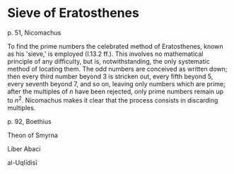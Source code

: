 # Sieve of Eratosthenes

p. 51, Nicomachus

To find the prime numbers the celebrated method of Eratosthenes,
known as his 'sieve,' is employed (I.13.2 ff.). This involves no
mathematical principle of any difficulty, but is, notwithstanding, the
only systematic method of locating them. The odd numbers are conceived as written down; then every third number beyond 3 is stricken
out, every fifth beyond 5, every seventh beyond 7, and so on, leaving
only numbers which are prime; after the multiples of $n$ have been rejected, only prime numbers remain up to $n^2$. Nicomachus makes it
clear that the process consists in discarding multiples. 


p. 92, Boethius

Theon of Smyrna

Liber Abaci

al-Uqlīdisī
